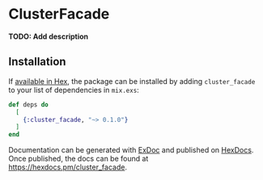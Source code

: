 # ClusterFacade

**TODO: Add description**

## Installation

If [available in Hex](https://hex.pm/docs/publish), the package can be installed
by adding `cluster_facade` to your list of dependencies in `mix.exs`:

```elixir
def deps do
  [
    {:cluster_facade, "~> 0.1.0"}
  ]
end
```

Documentation can be generated with [ExDoc](https://github.com/elixir-lang/ex_doc)
and published on [HexDocs](https://hexdocs.pm). Once published, the docs can
be found at <https://hexdocs.pm/cluster_facade>.

